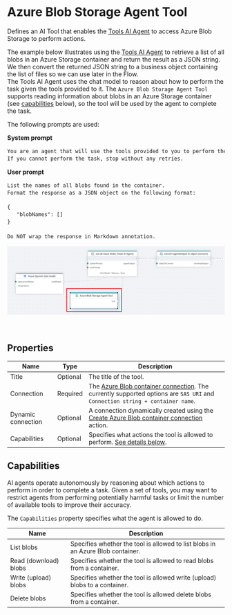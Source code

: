 # Azure Blob Storage Agent Tool

Defines an AI Tool that enables the [Tools AI Agent](../agents/tools-ai-agent.md) to access Azure Blob Storage to perform actions.

The example below illustrates using the [Tools AI Agent](../agents/tools-ai-agent.md) to retrieve a list of all blobs in an Azure Storage container and return the result as a JSON string. We then convert the returned JSON string to a business object containing the list of files so we can use later in the Flow.  
The Tools AI Agent uses the chat model to reason about how to perform the task given the tools provided to it. The `Azure Blob Storage Agent Tool`  supports reading information about blobs in an Azure Storage container (see [capabilities](#capabilities) below), so the tool will be used by the agent to complete the task.  

The following prompts are used:  

**System prompt**  
```txt
You are an agent that will use the tools provided to you to perform the tasks requested by the user.  
If you cannot perform the task, stop without any retries.
```

**User prompt**  
```txt
List the names of all blobs found in the container.
Format the response as a JSON object on the following format:  

{
   "blobNames": []
}

Do NOT wrap the response in Markdown annotation.
```


![img](/images/flow/azure-blob-agent-tool.png)

<br/>

## Properties

| Name             | Type      |Description                                             |
|------------------|-----------|--------------------------------------------------------|
| Title            | Optional  |The title of the tool.  |
| Connection       | Required  | The [Azure Blob container connection](./azure-blob-container-connection.md). The currently supported options are `SAS URI` and `Connection string + container name`.    |
| Dynamic connection | Optional   | A connection dynamically created using the [Create Azure Blob container connection](./create-azure-blob-container-connection.md) action.    |
| Capabilities     | Optional | Specifies what actions the tool is allowed to perform. [See details below](#capabilities). |


## Capabilities

AI agents operate autonomously by reasoning about which actions to perform in order to complete a task. Given a set of tools, you may want to restrict agents from performing potentially harmful tasks or limit the number of available tools to improve their accuracy.  

The `Capabilities` property specifies what the agent is allowed to do.

| Name                  | Description                              |
|-----------------------|------------------------------------------|
| List blobs            | Specifies whether the tool is allowed to list blobs in an Azure Blob container. |
| Read (download) blobs | Specifies whether the tool is allowed to read blobs from a container. |
| Write (upload) blobs  | Specifies whether the tool is allowed write (upload) blobs to a container. |
| Delete blobs          | Specifies whether the tool is allowed delete blobs from a container. |